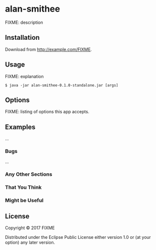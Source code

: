 # alan-smithee

FIXME: description

## Installation

Download from http://example.com/FIXME.

## Usage

FIXME: explanation

    $ java -jar alan-smithee-0.1.0-standalone.jar [args]

## Options

FIXME: listing of options this app accepts.

## Examples

...

### Bugs

...

### Any Other Sections
### That You Think
### Might be Useful

## License

Copyright © 2017 FIXME

Distributed under the Eclipse Public License either version 1.0 or (at
your option) any later version.
